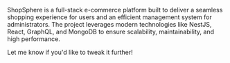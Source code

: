 ShopSphere is a full-stack e-commerce platform built to deliver a seamless shopping experience for users and an efficient management system for administrators. The project leverages modern technologies like NestJS, React, GraphQL, and MongoDB to ensure scalability, maintainability, and high performance.

Let me know if you'd like to tweak it further!

